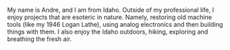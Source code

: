 
My name is Andre, and I am from Idaho. Outside of my professional life, I 
enjoy projects that are esoteric in nature. Namely, restoring old machine tools 
(like my 1946 Logan Lathe), 
using analog electronics and then building things with them. I also enjoy the 
Idaho outdoors, hiking, exploring and breathing the fresh air.

